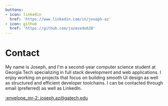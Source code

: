 ```yaml
---
buttons:
- icon: linkedin
  href: 'https://www.linkedin.com/in/joseph-az'
- icon: github
  href: 'https://github.com/jazevedo620'
---
```


# Contact

My name is Joseph, and I'm a second-year computer science student at Georgia Tech specializing in full stack development and web applications. I enjoy working on projects that focus on building smooth UI design as well as structured and efficient developer toolchains. I can be contacted through email (preferred) as well as LinkedIn.

[:envelope_mr-2: joseph.az@gatech.edu](mailto:joseph.az@gatech.edu)
